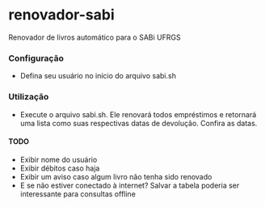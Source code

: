 renovador-sabi
==============

Renovador de livros automático para o SABi UFRGS

### Configuração
- Defina seu usuário no início do arquivo sabi.sh

### Utilização
- Execute o arquivo sabi.sh. Ele renovará todos empréstimos e retornará uma lista como suas respectivas datas de devolução. Confira as datas.

#### TODO
- Exibir nome do usuário
- Exibir débitos caso haja
- Exibir um aviso caso algum livro não tenha sido renovado
- E se não estiver conectado à internet? Salvar a tabela poderia ser interessante para consultas offline
